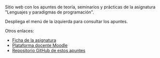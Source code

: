 Sitio web con los apuntes de teoría, seminarios y prácticas de la
asignatura "Lenguajes y paradigmas de programación".

Despliega el menú de la izquierda para consultar los apuntes.

Otros enlaces:

- [Ficha de la asignatura](https://cvnet.cpd.ua.es/Guia-Docente/GuiaDocente/Index?wCodEst=C203&wcodasi=34017&wlengua=es&scaca=2018-19)
- [Plataforma docente Moodle](https://moodle2018-19.ua.es/moodle/course/view.php?id=3922)
- [Repositorio GitHub de estos apuntes](https://github.com/domingogallardo/mkdocs-lpp)
